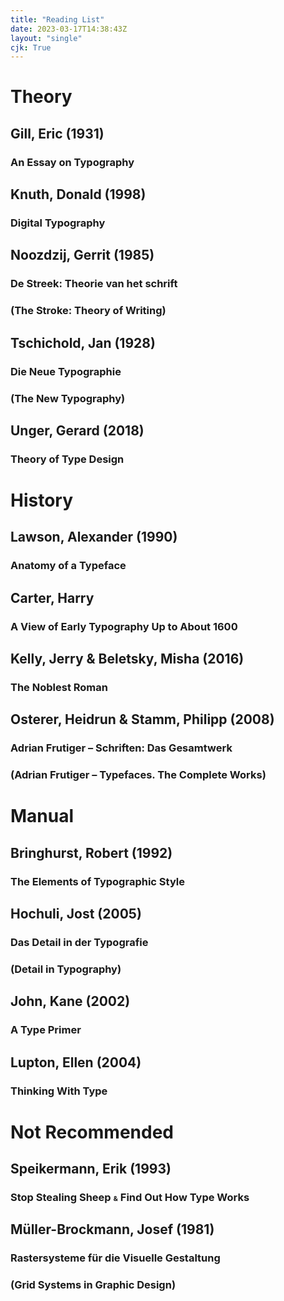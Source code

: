 ```yaml
---
title: "Reading List"
date: 2023-03-17T14:38:43Z
layout: "single"
cjk: True
---
```


# Theory

## Gill, Eric (1931)
### An Essay on Typography
<!-- 本文写于机械排字机成为主流、工业化印刷即将彻底取代手工业的时代，主要论点为这两者无法分出优劣，但也无法相互兼容，只能作为相互独立的两个行业存在。文中的许多论点不仅限于字体排印，且时至今日也不过时。全文语句较为冗长，文法老旧，阅读略吃力。于 1931 年和 1936 年出版的第一、二版均使用作者本人设计的 Joanna。 -->

## Knuth, Donald (1998)
### Digital Typography
<!-- TeX 和 METAFONT 作者本人的文集，侧重这两个系统的早期开发过程和发展。涉及大量数学与编程，部分内容与字体排印应用没有直接联系。封面使用 Adobe Garamond，正文基本均使用作者利用 METAFONT 基于 Monotype Modern Extended 设计的 Computer Modern，及其众多变体。 -->

## Noozdzij, Gerrit (1985)
### De Streek: Theorie van het schrift
### <span style="font-style: normal">(</span>The Stroke: Theory of Writing<span style="font-style: normal">)</span>

## Tschichold, Jan (1928)
### Die Neue Typographie
### <span style="font-style: normal">(</span>The New Typography<span style="font-style: normal">)</span>

## Unger, Gerard (2018)
### Theory of Type Design

# History

## Lawson, Alexander (1990)
### Anatomy of a Typeface
<!-- 挑选了一些较经典和在 20 世纪较流行的字体和字体类别，对其设计者和历史渊源进行概述。本书出版于 1990 年，因此未能囊括这些字体的许多数字化版本。封面使用 Castellar，正文使用 Galliard。 -->

## Carter, Harry
### A View of Early Typography Up to About 1600

## Kelly, Jerry & Beletsky, Misha (2016)
### The Noblest Roman
<!-- 详细介绍 Bruce Rogers 设计的 Centaur。援引大量关于 Bruce Rogers 的资料，且附有本字体的所有版本的图例，更是包括一张由原版活字直接印刷的样本。正文和注释使用两种不同的 Centuar，分别出自 Jerry Kelly 和大曲都市，两者似乎都未公开发售。标题使用 Monotype Centaur。 -->

## Osterer, Heidrun & Stamm, Philipp (2008)
### Adrian Frutiger – Schriften: Das Gesamtwerk
### <span style="font-style: normal">(</span>Adrian Frutiger – Typefaces. The Complete Works<span style="font-style: normal">)</span>

# Manual

## Bringhurst, Robert (1992)
### The Elements of Typographic Style
<!-- 涵盖对字体排印发展史的概述，详细的排版样式指南和对许多经典字体的介绍。内容详尽，排版精致，文风诙谐，非常推荐阅读。作者对字体选择的观点比较保守。本书最新的主要修订版出版于 2012 年，但仍未给电脑桌面或网页排版安排篇幅。封面使用 Arno Pro，正文使用 Minion 作为主要衬线体，Scala Sans 作为无衬线体。 -->

## Hochuli, Jost (2005)
### Das Detail in der Typografie
### <span style="font-style: normal">(</span>Detail in Typography<span style="font-style: normal">)</span>
<!-- 讲解许多微观字体排印中常用的做法，附有图例，内容较少但非常详实。图例与相应文字分离的情况严重，阅读体验受此影响。封面和副标题使用 Futura，正文使用 Minion。 -->

## John, Kane (2002)
### A Type Primer
<!-- 在字体排印方面比较全面的指南，亦有涉及网格系统，适合入门。本文可大致视作添加图例、降低信息密度、增加关于平面设计的内容，且更顺应时代潮流的 Bringhurst。全文使用 Azkidenz-Grotesk。 -->

## Lupton, Ellen (2004)
### Thinking With Type
<!-- 同样适合入门，比 A Type Primer 简洁、现代。全文使用 Scala。 -->

# Not Recommended

## Speikermann, Erik (1993)
### Stop Stealing Sheep <span style="font-variant-caps: all-small-caps">&</span> Find Out How Type Works
<!-- 非常不推荐。作者知识面的深度和广度无可指摘，但本书正文排版风格几乎可用杀马特来形容，思维也过于跳脱，阅读体验极差。 -->
## Müller-Brockmann, Josef (1981)
### Rastersysteme für die Visuelle Gestaltung
### <span style="font-style: normal">(</span>Grid Systems in Graphic Design<span style="font-style: normal">)</span>
<!-- 被誉为网格系统经典著作，但内容已经完全过时。全文使用 Helvetica。 -->